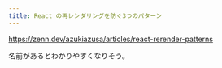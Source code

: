 ```yaml
---
title: React の再レンダリングを防ぐ3つのパターン
---
```


https://zenn.dev/azukiazusa/articles/react-rerender-patterns

名前があるとわかりやすくなりそう。

